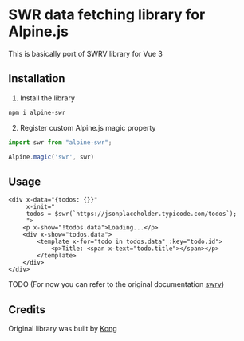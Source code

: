 # SWR data fetching library for Alpine.js

This is basically port of SWRV library for Vue 3

## Installation

1. Install the library
```bash
npm i alpine-swr
```
2. Register custom Alpine.js magic property

```js
import swr from "alpine-swr";

Alpine.magic('swr', swr)
```

## Usage
```blade
<div x-data="{todos: {}}"
     x-init="
     todos = $swr(`https://jsonplaceholder.typicode.com/todos`);
     ">
    <p x-show="!todos.data">Loading...</p>
    <div x-show="todos.data">
        <template x-for="todo in todos.data" :key="todo.id">
            <p>Title: <span x-text="todo.title"></span></p>
        </template>
    </div>
</div>

```

TODO
(For now you can refer to the original documentation [swrv](https://github.com/Kong/swrv))

## Credits

Original library was built by [Kong](https://github.com/Kong)
